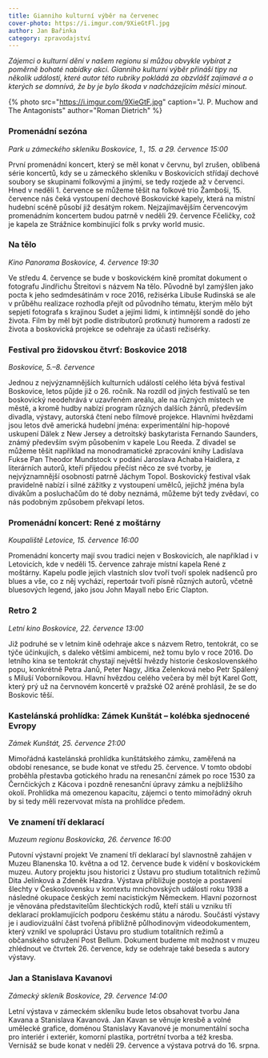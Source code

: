 ```yaml
---
title: Gianniho kulturní výběr na červenec
cover-photo: https://i.imgur.com/9XieGtFl.jpg
author: Jan Bařinka
category: zpravodajství
---
```


*Zájemci o kulturní dění v našem regionu si můžou obvykle vybírat z poměrně bohaté nabídky akcí. Gianniho kulturní výběr přináší tipy na několik událostí, které autor této rubriky pokládá za obzvlášť zajímavé a o kterých se domnívá, že by je bylo škoda v nadcházejícím měsíci minout.*

{% photo src="https://i.imgur.com/9XieGtF.jpg" caption="J. P. Muchow and The Antagonists" author="Roman Dietrich" %}

### Promenádní sezóna

*Park u zámeckého skleníku Boskovice, 1., 15. a 29. července 15:00*

První promenádní koncert, který se měl konat v červnu, byl zrušen, oblíbená série koncertů, kdy se u zámeckého skleníku v Boskovicích střídají dechové soubory se skupinami folkovými a jinými, se tedy rozjede až v červenci. Hned v neděli 1. července se můžeme těšit na folkové trio Žamboši, 15. července nás čeká vystoupení dechové Boskovické kapely, která na místní hudební scéně působí již desátým rokem. Nejzajímavějším červencovým promenádním koncertem budou patrně v neděli 29. července Fčeličky, což je kapela ze Strážnice kombinující folk s prvky world music.

### Na tělo

*Kino Panorama Boskovice, 4. července 19:30*

Ve středu 4. července se bude v boskovickém kině promítat dokument o fotografu Jindřichu Štreitovi s názvem Na tělo. Původně byl zamýšlen jako pocta k jeho sedmdesátinám v roce 2016, režisérka Libuše Rudinská se ale v průběhu realizace rozhodla přejít od původního tématu, kterým mělo být sepjetí fotografa s krajinou Sudet a jejími lidmi, k intimnější sondě do jeho života. Film by měl být podle distributorů protknutý humorem a radostí ze života a boskovická projekce se odehraje za účasti režisérky.

### Festival pro židovskou čtvrť: Boskovice 2018

*Boskovice, 5.–8. července*

Jednou z nejvýznamnějších kulturních událostí celého léta bývá festival Boskovice, letos půjde již o 26. ročník. Na rozdíl od jiných festivalů se ten boskovický neodehrává v uzavřeném areálu, ale na různých místech ve městě, a kromě hudby nabízí program různých dalších žánrů, především divadla, výstavy, autorská čtení nebo filmové projekce. Hlavními hvězdami jsou letos dvě americká hudební jména: experimentální hip-hopové uskupení Dälek z New Jersey a detroitský baskytarista Fernando Saunders, známý především svým působením v kapele Lou Reeda. Z divadel se můžeme těšit například na monodramatické zpracování knihy Ladislava Fukse Pan Theodor Mundstock v podání Jaroslava Achaba Haidlera, z literárních autorů, kteří přijedou přečíst něco ze své tvorby, je nejvýznamnější osobností patrně Jáchym Topol. Boskovický festival však pravidelně nabízí i silné zážitky z vystoupení umělců, jejichž jména byla divákům a posluchačům do té doby neznámá, můžeme být tedy zvědaví, co nás podobným způsobem překvapí letos.

### Promenádní koncert: René z moštárny

*Koupaliště Letovice, 15. července 16:00*

Promenádní koncerty mají svou tradici nejen v Boskovicích, ale například i v Letovicích, kde v neděli 15. července zahraje místní kapela René z moštárny. Kapelu podle jejich vlastních slov tvoří tvoří spolek nadšenců pro blues a vše, co z něj vychází, repertoár tvoří písně různých autorů, včetně bluesových legend, jako jsou John Mayall nebo Eric Clapton.

### Retro 2

*Letní kino Boskovice, 22. července 13:00*

Již podruhé se v letním kině odehraje akce s názvem Retro, tentokrát, co se týče účinkujích, s daleko většími ambicemi, než tomu bylo v roce 2016. Do letního kina se tentokrát chystají největší hvězdy historie československého popu, konkrétně Petra Janů, Peter Nagy, Jitka Zelenková nebo Petr Spálený s Miluší Voborníkovou. Hlavní hvězdou celého večera by měl být Karel Gott, který prý už na červnovém koncertě v pražské O2 aréně prohlásil, že se do Boskovic těší.

### Kastelánská prohlídka: Zámek Kunštát – kolébka sjednocené Evropy

*Zámek Kunštát, 25. července 21:00*

Mimořádná kastelánská prohlídka kunštátského zámku, zaměřená na období renesance, se bude konat ve středu 25. července. V tomto období proběhla přestavba gotického hradu na renesanční zámek po roce 1530 za Černčických z Kácova i pozdně renesanční úpravy zámku a nejbližšího okolí. Prohlídka má omezenou kapacitu, zájemci o tento mimořádný okruh by si tedy měli rezervovat místa na prohlídce předem.

### Ve znamení tří deklarací

*Muzeum regionu Boskovicka, 26. července 16:00*

Putovní výstavní projekt Ve znamení tří deklarací byl slavnostně zahájen v Muzeu Blanenska 10. května a od 12. července bude k vidění v boskovickém muzeu. Autory projektu jsou historici z Ústavu pro studium totalitních režimů Dita Jelínková a Zdeněk Hazdra. Výstava přibližuje postoje a postavení šlechty v Československu v kontextu mnichovských událostí roku 1938 a následné okupace českých zemí nacistickým Německem. Hlavní pozornost je věnována představitelům šlechtických rodů, kteří stáli u vzniku tří deklarací proklamujících podporu českému státu a národu. Součástí výstavy je i audiovizuální část tvořená přibližně půlhodinovým videodokumentem, který vznikl ve spolupráci Ústavu pro studium totalitních režimů a občanského sdružení Post Bellum. Dokument budeme mít možnost v muzeu zhlédnout ve čtvrtek 26. července, kdy se odehraje také beseda s autory výstavy.

### Jan a Stanislava Kavanovi

*Zámecký skleník Boskovice, 29. července 14:00*

Letní výstava v zámeckém skleníku bude letos obsahovat tvorbu Jana Kavana a Stanislava Kavanová. Jan Kavan se věnuje kresbě a volné umělecké grafice, doménou Stanislavy Kavanové je monumentální socha pro interiér i exteriér, komorní plastika, portrétní tvorba a též kresba. Vernisáž se bude konat v neděli 29. července a výstava potrvá do 16. srpna.
